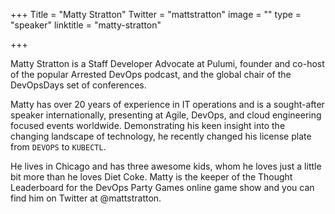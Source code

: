 +++
Title = "Matty Stratton"
Twitter = "mattstratton"
image = ""
type = "speaker"
linktitle = "matty-stratton"

+++

Matty Stratton is a Staff Developer Advocate at Pulumi, founder and co-host of the popular Arrested DevOps podcast, and the global chair of the DevOpsDays set of conferences.

Matty has over 20 years of experience in IT operations and is a sought-after speaker internationally, presenting at Agile, DevOps, and cloud engineering focused events worldwide. Demonstrating his keen insight into the changing landscape of technology, he recently changed his license plate from `DEVOPS` to `KUBECTL`.

He lives in Chicago and has three awesome kids, whom he loves just a little bit more than he loves Diet Coke. Matty is the keeper of the Thought Leaderboard for the DevOps Party Games online game show and you can find him on Twitter at @mattstratton.
